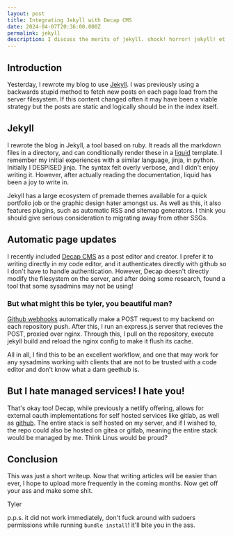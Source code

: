```yaml
---
layout: post
title: Integrating Jekyll with Decap CMS
date: 2024-04-07T20:36:00.000Z
permalink: jekyll
description: I discuss the merits of jekyll. shock! horror! jekyll! et cetera!
---
```

## Introduction

Yesterday, I rewrote my blog to use [Jekyll](https://jekyllrb.com/). I was previously using a backwards stupid method to fetch new posts on each page load from the server filesystem. If this content changed often it may have been a viable strategy but the posts are static and logically should be in the index itself.

## Jekyll

I rewrote the blog in Jekyll, a tool based on ruby. It reads all the markdown files in a directory, and can conditionally render these in a [liquid](https://liquidjs.com/tutorials/intro-to-liquid.html) template. I remember my initial experiences with a similar language, jinja, in python. Initially I DESPISED jinja. The syntax felt overly verbose, and I didn't enjoy writing it. However, after actually reading the documentation, liquid has been a joy to write in.

Jekyll has a large ecosystem of premade themes available for a quick portfolio job or the graphic design hater amongst us. As well as this, it also features plugins, such as automatic RSS and sitemap generators. I think you should give serious consideration to migrating away from other SSGs.

## Automatic page updates

I recently included [Decap CMS](https://decapcms.org/docs/intro/) as a post editor and creator. I prefer it to writing directly in my code editor, and it authenticates directly with github so I don't have to handle authentication. However, Decap doesn't directly modify the filesystem on the server, and after doing some research, found a tool that some sysadmins may not be using!

### But what might this be tyler, you beautiful man?

[Github webhooks](https://docs.github.com/en/webhooks/about-webhooks) automatically make a POST request to my backend on each repository push. After this, I run an express.js server that recieves the POST, proxied over nginx. Through this, I pull on the repository, execute jekyll build and reload the nginx config to make it flush its cache.

All in all, I find this to be an excellent workflow, and one that may work for any sysadmins working with clients that are not to be trusted with a code editor and don't know what a darn geethub is.

## But I hate managed services! I hate you!

That's okay too! Decap, while previously a netlify offering, allows for external oauth implementations for self hosted services like gitlab, as well as [github](https://github.com/vencax/netlify-cms-github-oauth-provider). The entire stack is self hosted on my server, and if I wished to, the repo could also be hosted on gitea or gitlab, meaning the entire stack would be managed by me. Think Linus would be proud?

## Conclusion

This was just a short writeup. Now that writing articles will be easier than ever, I hope to upload more frequently in the coming months. Now get off your ass and make some shit. 

Tyler

p.p.s.
it did not work immediately, don't fuck around with sudoers permissions while running `bundle install`! it'll bite you in the ass.
